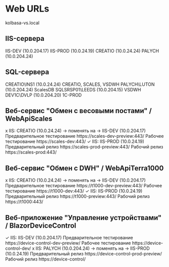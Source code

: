 # Web URLs
kolbasa-vs.local

## IIS-сервера
IIS-DEV (10.0.204.17)
IIS-PROD (10.0.24.19)
CREATIO (10.0.24.24)
PALYCH (10.0.204.24)

## SQL-сервера
CREATIO\INS1 (10.0.24.24)		CREATIO, SCALES, VSDWH
PALYCH\LUTON (10.0.204.24)		ScalesDB
SQLSRSP01\LEEDS (10.0.204.15)	VSDWH
DEV1C\DVLP (10.0.204.20)		1C-PROD

## Веб-сервис "Обмен с весовыми постами" / WebApiScales
x IIS: CREATIO (10.0.24.24) -> поменять на -> IIS-DEV (10.0.204.17)
Предварительное тестирование	https://scales-dev-preview:443/
Рабочее тестирование			https://scales-dev:443/
✓ IIS: IIS-PROD (10.0.24.19)
Предварительный релиз			https://scales-prod-preview:443/
Рабочий релиз					https://scales-prod:443/

## Веб-сервис "Обмен с DWH" / WebApiTerra1000
x IIS: CREATIO (10.0.24.24) -> поменять на -> IIS-DEV (10.0.204.17)
Предварительное тестирование	https://t1000-dev-preview:443/
Рабочее тестирование			https://t1000-dev:443/
✓ IIS: IIS-PROD (10.0.24.19)
Предварительный релиз			https://t1000-preview:443/
Рабочий релиз					https://t1000:443/

## Веб-приложение "Управление устройствами" / BlazorDeviceControl
✓ IIS: IIS-DEV (10.0.204.17)
Предварительное тестирование	https://device-control-dev-preview/
Рабочее тестирование			https://device-control-dev/
x IIS: PALYCH (10.0.204.24) -> поменять на -> IIS-PROD (10.0.24.19)
Предварительный релиз			https://device-control-prod-preview/
Рабочий релиз					https://device-control/
